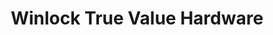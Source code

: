 ---
title: "Winlock True Value Hardware"
url: /winlock/winlock-true-value-hardware/
shop: Eisenwaren
---